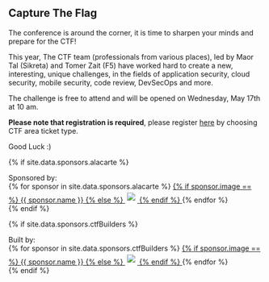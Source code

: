 ---
---

## Capture The Flag

The conference is around the corner, it is time to sharpen your minds and prepare for the CTF!

This year, The CTF team (professionals from various places), led by Maor Tal (Sikreta) and Tomer Zait (F5) have worked hard to create a new, interesting, unique challenges, in the fields of application security, cloud security, mobile security, code review, DevSecOps and more.

<!---The CTF Team Members: Maor Tal (th3location), Avi Wolicki, Noy Pearl, Meitar Reihan, Shay Nehmad, Amit Avrahamov, Ben Salem, Nimrod Levy, Artur Isakhanyan, Michael Maltsev, Itai Ben-Natan, Gal Goldshtein.

Make sure to sign up (with a valid email address) at the following link:  

[https://appsecil2020.ctf.today/](https://appsecil2020.ctf.today/)
--->


The challenge is free to attend and will be opened on Wednesday, May 17th at 10 am.

**Please note that registration is required**, please register  [here](https://www.eventbrite.com/e/appsec-israel-2023-tickets-594694937567) by choosing CTF area ticket type. 

Good Luck  :)

{% if site.data.sponsors.alacarte %}
<div class="sponsor-tier">
	Sponsored by:<br/>
  {% for sponsor in site.data.sponsors.alacarte %}
	<span class="sponsor silver-sponsor">
	  <a href="{{ sponsor.url }}" title="{{ sponsor.name }}" target="_blank">
		{% if sponsor.image == %}
		  <span>{{ sponsor.name }}</span>
		{% else %}
		  <img src="assets/img/Sponsors/{{ sponsor.image }}" style="padding: 4px;">
		{% endif %}
	  </a>
	</span>
{% endfor %}
</div>
{% endif %}

{% if site.data.sponsors.ctfBuilders %}
<div class="sponsor-tier">
	Built by:<br/>
  {% for sponsor in site.data.sponsors.ctfBuilders %}
	<span class="sponsor silver-sponsor">
	  <a href="{{ sponsor.url }}" title="{{ sponsor.name }}" target="_blank">
		{% if sponsor.image == %}
		  <span>{{ sponsor.name }}</span>
		{% else %}
		  <img src="assets/img/Sponsors/{{ sponsor.image }}" style="padding: 4px;">
		{% endif %}
	  </a>
	</span>
{% endfor %}
</div>
{% endif %}
